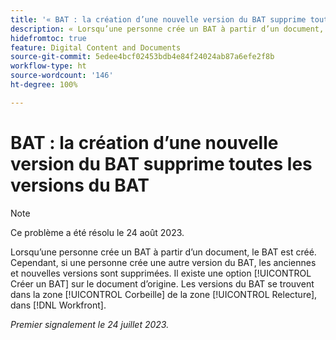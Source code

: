 ```yaml
---
title: '« BAT : la création d’une nouvelle version du BAT supprime toutes les versions du BAT »'
description: « Lorsqu’une personne crée un BAT à partir d’un document, le BAT est créé. Cependant, si une personne crée une autre version du BAT, les anciennes et nouvelles versions sont supprimées. Il existe une option [!UICONTROL Créer un BAT] sur le document d’origine. Les versions du BAT se trouvent dans la zone [!UICONTROL Corbeille] de la zone [!UICONTROL Relecture], dans  [!DNL Workfront]. »
hidefromtoc: true
feature: Digital Content and Documents
source-git-commit: 5edee4bcf02453bdb4e84f24024ab87a6efe2f8b
workflow-type: ht
source-wordcount: '146'
ht-degree: 100%

---
```



# BAT : la création d’une nouvelle version du BAT supprime toutes les versions du BAT

<!--WF and WFP TOCs-->

>[!NOTE]
>
>Ce problème a été résolu le 24 août 2023.

Lorsqu’une personne crée un BAT à partir d’un document, le BAT est créé. Cependant, si une personne crée une autre version du BAT, les anciennes et nouvelles versions sont supprimées. Il existe une option [!UICONTROL Créer un BAT] sur le document d’origine. Les versions du BAT se trouvent dans la zone [!UICONTROL Corbeille] de la zone [!UICONTROL Relecture], dans [!DNL Workfront].

_Premier signalement le 24 juillet 2023._

